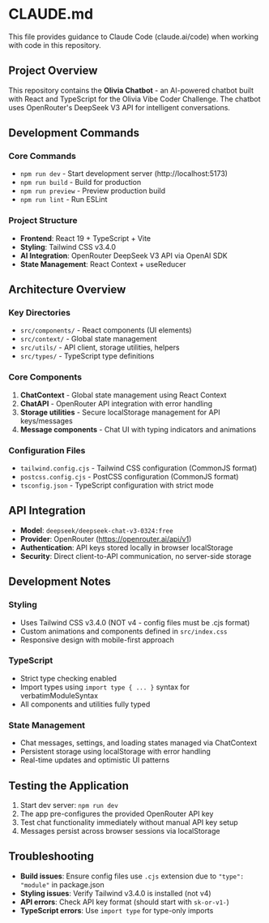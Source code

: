 # CLAUDE.md

This file provides guidance to Claude Code (claude.ai/code) when working with code in this repository.

## Project Overview

This repository contains the **Olivia Chatbot** - an AI-powered chatbot built with React and TypeScript for the Olivia Vibe Coder Challenge. The chatbot uses OpenRouter's DeepSeek V3 API for intelligent conversations.

## Development Commands

### Core Commands
- `npm run dev` - Start development server (http://localhost:5173)
- `npm run build` - Build for production 
- `npm run preview` - Preview production build
- `npm run lint` - Run ESLint

### Project Structure
- **Frontend**: React 19 + TypeScript + Vite
- **Styling**: Tailwind CSS v3.4.0
- **AI Integration**: OpenRouter DeepSeek V3 API via OpenAI SDK
- **State Management**: React Context + useReducer

## Architecture Overview

### Key Directories
- `src/components/` - React components (UI elements)
- `src/context/` - Global state management
- `src/utils/` - API client, storage utilities, helpers
- `src/types/` - TypeScript type definitions

### Core Components
1. **ChatContext** - Global state management using React Context
2. **ChatAPI** - OpenRouter API integration with error handling
3. **Storage utilities** - Secure localStorage management for API keys/messages
4. **Message components** - Chat UI with typing indicators and animations

### Configuration Files
- `tailwind.config.cjs` - Tailwind CSS configuration (CommonJS format)
- `postcss.config.cjs` - PostCSS configuration (CommonJS format)
- `tsconfig.json` - TypeScript configuration with strict mode

## API Integration

- **Model**: `deepseek/deepseek-chat-v3-0324:free`
- **Provider**: OpenRouter (https://openrouter.ai/api/v1)
- **Authentication**: API keys stored locally in browser localStorage
- **Security**: Direct client-to-API communication, no server-side storage

## Development Notes

### Styling
- Uses Tailwind CSS v3.4.0 (NOT v4 - config files must be .cjs format)
- Custom animations and components defined in `src/index.css`
- Responsive design with mobile-first approach

### TypeScript
- Strict type checking enabled
- Import types using `import type { ... }` syntax for verbatimModuleSyntax
- All components and utilities fully typed

### State Management
- Chat messages, settings, and loading states managed via ChatContext
- Persistent storage using localStorage with error handling
- Real-time updates and optimistic UI patterns

## Testing the Application

1. Start dev server: `npm run dev`
2. The app pre-configures the provided OpenRouter API key
3. Test chat functionality immediately without manual API key setup
4. Messages persist across browser sessions via localStorage

## Troubleshooting

- **Build issues**: Ensure config files use `.cjs` extension due to `"type": "module"` in package.json
- **Styling issues**: Verify Tailwind v3.4.0 is installed (not v4)
- **API errors**: Check API key format (should start with `sk-or-v1-`)
- **TypeScript errors**: Use `import type` for type-only imports